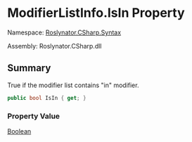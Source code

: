# ModifierListInfo\.IsIn Property

Namespace: [Roslynator.CSharp.Syntax](../../README.md)

Assembly: Roslynator\.CSharp\.dll

## Summary

True if the modifier list contains "in" modifier\.

```csharp
public bool IsIn { get; }
```

### Property Value

[Boolean](https://docs.microsoft.com/en-us/dotnet/api/system.boolean)


